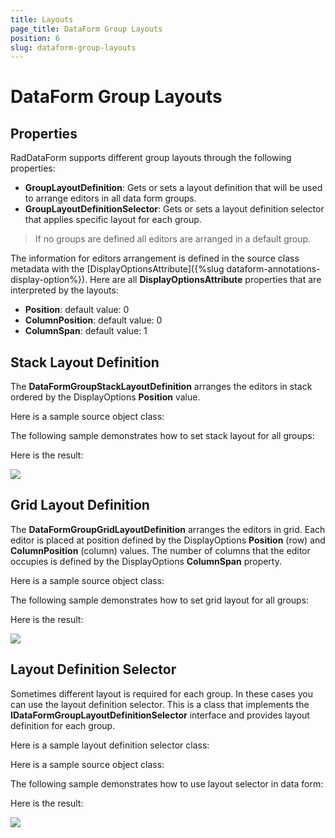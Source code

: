 ```yaml
---
title: Layouts
page_title: DataForm Group Layouts
position: 6
slug: dataform-group-layouts
---
```


# DataForm Group Layouts

## Properties

RadDataForm supports different group layouts through the following properties:

- **GroupLayoutDefinition**: Gets or sets a layout definition that will be used to arrange editors in all data form groups.
- **GroupLayoutDefinitionSelector**: Gets or sets a layout definition selector that applies specific layout for each group.

> If no groups are defined all editors are arranged in a default group.

The information for editors arrangement is defined in the source class metadata with the [DisplayOptionsAttribute]({%slug dataform-annotations-display-option%}). Here are all **DisplayOptionsAttribute** properties that are interpreted by the layouts:

- **Position**: default value: 0
- **ColumnPosition**: default value: 0
- **ColumnSpan**: default value: 1

 
## Stack Layout Definition

The **DataFormGroupStackLayoutDefinition** arranges the editors in stack ordered by the DisplayOptions **Position** value.

Here is a sample source object class:

<snippet id='dataform-grouplayouts-stacklayout-sourceitem'/>

The following sample demonstrates how to set stack layout for all groups:

<snippet id='dataform-grouplayouts-stacklayout-xaml'/>
<snippet id='dataform-grouplayouts-stacklayout-csharp'/>

Here is the result:

![](images/)

## Grid Layout Definition

The **DataFormGroupGridLayoutDefinition** arranges the editors in grid. Each editor is placed at position defined by the DisplayOptions **Position** (row) and **ColumnPosition** (column) values. The number of columns that the editor occupies is defined by the DisplayOptions **ColumnSpan** property.

Here is a sample source object class:

<snippet id='dataform-grouplayouts-gridlayout-sourceitem'/>

The following sample demonstrates how to set grid layout for all groups:

<snippet id='dataform-grouplayouts-gridlayout-xaml'/>
<snippet id='dataform-grouplayouts-gridlayout-csharp'/>

Here is the result:

![](images/)

## Layout Definition Selector

Sometimes different layout is required for each group. In these cases you can use the layout definition selector. This is a class that implements the **IDataFormGroupLayoutDefinitionSelector** interface and provides layout definition for each group.

Here is a sample layout definition selector class:

<snippet id='dataform-grouplayouts-layoutselector-selector'/>

Here is a sample source object class:

<snippet id='dataform-grouplayouts-stacklayout-sourceitem'/>

The following sample demonstrates how to use layout selector in data form:

<snippet id='dataform-grouplayouts-stacklayout-xaml'/>
<snippet id='dataform-grouplayouts-stacklayout-csharp'/>

Here is the result:

![](images/)